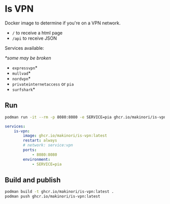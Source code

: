 # Is VPN

Docker image to determine if you're on a VPN network.

-   `/` to receive a html page
-   `/api` to receive JSON

Services available:

_\*some may be broken_

-   `expressvpn`\*
-   `mullvad`\*
-   `nordvpn`\*
-   `privateinternetaccess` or `pia`
-   `surfshark`\*

## Run

```bash
podman run -it --rm -p 8080:8080 -e SERVICE=pia ghcr.io/makinori/is-vpn:latest
```

```yml
services:
    is-vpn:
        image: ghcr.io/makinori/is-vpn:latest
        restart: always
        # network: service:vpn
        ports:
            - 8080:8080
        environment:
            - SERVICE=pia
```

## Build and publish

```bash
podman build -t ghcr.io/makinori/is-vpn:latest .
podman push ghcr.io/makinori/is-vpn:latest
```
